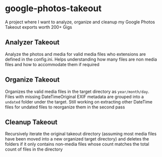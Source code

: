 # google-photos-takeout

A project where I want to analyze, organize and cleanup my Google Photos Takeout exports worth 200+ Gigs

## Analyzer Takeout

Analyze the photos and media for valid media files who extensions are defined in the config.ini. Helps understanding how many files are non media files and how to accommodate them if required

## Organize Takeout

Organizes the valid media files in the target directory as `year/month/day`. Files with missing DateTimeOriginal EXIF metadata are grouped into a `undated` folder under the target. Still working on extracting other DateTime files for undated files to reorganize them in the second pass

## Cleanup Takeout

Recursively iterate the original takeout directory (assuming most media files have been moved into a new organized target directory) and deletes the folders if it only contains non-media files whose count matches the total count of files in the directory
